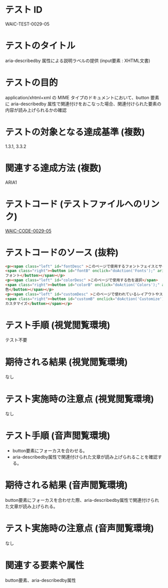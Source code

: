 

# テスト ID
WAIC-TEST-0029-05

# テストのタイトル
aria-describedby 属性による説明ラベルの提供 (input要素 : XHTML文書)

# テストの目的
application/xhtml+xml の MIME タイプのドキュメントにおいて、button 要素に aria-describedby 属性で関連付けをおこなった場合、関連付けられた要素の内容が読み上げられるかの確認

# テストの対象となる達成基準 (複数)
1.3.1, 3.3.2

# 関連する達成方法 (複数)
ARIA1

# テストコード (テストファイルへのリンク)
[WAIC-CODE-0029-05](https://waic.github.io/as_test/WAIC-CODE/WAIC-CODE-0029-05.html)

# テストコードのソース (抜粋)
```html
<p><span class="left" id="fontDesc" >このページで使用するフォントフェイスとサイズの選択</span>
<span class="right"><button id="fontB" onclick="doAction('Fonts');" aria-describedby="fontDesc">
フォント</button></span></p>
<p><span class="left" id="colorDesc" >このページで使用する色を選択</span>
<span class="right"><button id="colorB" onclick="doAction('Colors');" aria-describedby="colorDesc">
色</button></span></p>
<p><span class="left" id="customDesc" >このページで使われているレイアウトやスタイルをカスタマイズ</span>
<span class="right"><button id="customB" onclick="doAction('Customize');" aria-describedby="customDesc">
カスタマイズ</button></span></p>
```
# テスト手順 (視覚閲覧環境)
テスト不要

# 期待される結果 (視覚閲覧環境)
なし

# テスト実施時の注意点 (視覚閲覧環境)
なし

# テスト手順 (音声閲覧環境)
- button要素にフォーカスを合わせる。
- aria-describedby属性で関連付けられた文章が読み上げられることを確認する。

# 期待される結果 (音声閲覧環境)
button要素にフォーカスを合わせた際、aria-describedby属性で関連付けられた文章が読み上げられる。

# テスト実施時の注意点 (音声閲覧環境)
なし

# 関連する要素や属性
button要素、aria-describedby属性


